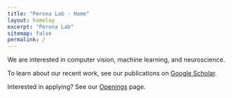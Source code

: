 ```yaml
---
title: "Perona Lab - Home"
layout: homelay
excerpt: "Perona Lab"
sitemap: false
permalink: /
--- 
```


We are interested in computer vision, machine learning, and neuroscience. 

To learn about our recent work, see our publications on [Google Scholar](https://scholar.google.com/citations?hl=en&user=j29kMCwAAAAJ&view_op=list_works&alert_preview_top_rm=2&sortby=pubdate). 

Interested in applying? See our [Openings](/Openings/) page.
